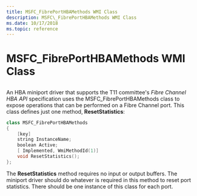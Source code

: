 ```yaml
---
title: MSFC_FibrePortHBAMethods WMI Class
description: MSFC\_FibrePortHBAMethods WMI Class
ms.date: 10/17/2018
ms.topic: reference
---
```


# MSFC\_FibrePortHBAMethods WMI Class


## <span id="ddk_msfc_fibreporthbamethods_wmi_class_kr"></span><span id="DDK_MSFC_FIBREPORTHBAMETHODS_WMI_CLASS_KR"></span>


An HBA miniport driver that supports the T11 committee's *Fibre Channel HBA API* specification uses the MSFC\_FibrePortHBAMethods class to expose operations that can be performed on a Fibre Channel port. This class defines just one method, **ResetStatistics**:

```cpp
class MSFC_FibrePortHBAMethods
{
    [key] 
    string InstanceName;
    boolean Active;
    [ Implemented, WmiMethodId(1)]
    void ResetStatistics();
};
```

The **ResetStatistics** method requires no input or output buffers. The miniport driver should do whatever is required in this method to reset port statistics. There should be one instance of this class for each port.

 

 





